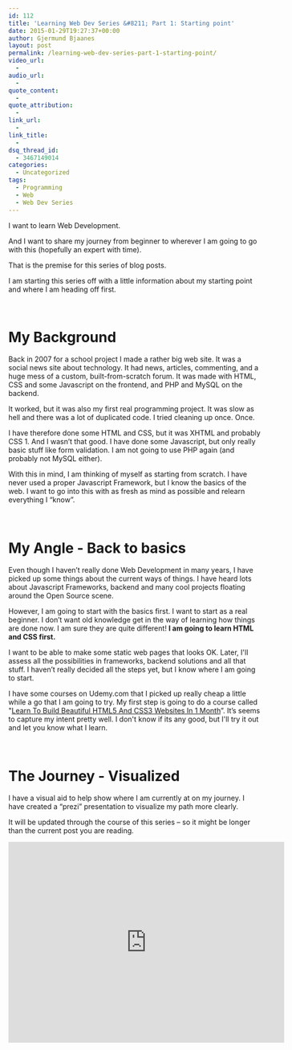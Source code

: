 ```yaml
---
id: 112
title: 'Learning Web Dev Series &#8211; Part 1: Starting point'
date: 2015-01-29T19:27:37+00:00
author: Gjermund Bjaanes
layout: post
permalink: /learning-web-dev-series-part-1-starting-point/
video_url:
  - 
audio_url:
  - 
quote_content:
  - 
quote_attribution:
  - 
link_url:
  - 
link_title:
  - 
dsq_thread_id:
  - 3467149014
categories:
  - Uncategorized
tags:
  - Programming
  - Web
  - Web Dev Series
---
```

I want to learn Web Development. 

And I want to share my journey from beginner to wherever I am going to go with this (hopefully an expert with time). 

That is the premise for this series of blog posts.

<!--more-->
I am starting this series off with a little information about my starting point and where I am heading off first.

&nbsp;

# My Background

Back in 2007 for a school project I made a rather big web site. It was a social news site about technology. It had news, articles, commenting, and a huge mess of a custom, built-from-scratch forum. It was made with HTML, CSS and some Javascript on the frontend, and PHP and MySQL on the backend.

It worked, but it was also my first real programming project. It was slow as hell and there was a lot of duplicated code. I tried cleaning up once. Once.

I have therefore done some HTML and CSS, but it was XHTML and probably CSS 1. And I wasn’t that good. I have done some Javascript, but only really basic stuff like form validation. I am not going to use PHP again (and probably not MySQL either).

With this in mind, I am thinking of myself as starting from scratch. I have never used a proper Javascript Framework, but I know the basics of the web. I want to go into this with as fresh as mind as possible and relearn everything I “know”.

&nbsp;

# My Angle - Back to basics

Even though I haven’t really done Web Development in many years, I have picked up some things about the current ways of things. I have heard lots about Javascript Frameworks, backend and many cool projects floating around the Open Source scene.

However, I am going to start with the basics first. I want to start as a real beginner. I don’t want old knowledge get in the way of learning how things are done now. I am sure they are quite different! **I am going to learn HTML and CSS first.**

I want to be able to make some static web pages that looks OK. Later, I'll assess all the possibilities in frameworks, backend solutions and all that stuff. I haven’t really decided all the steps yet, but I know where I am going to start.

I have some courses on Udemy.com that I picked up really cheap a little while a go that I am going to try. My first step is going to do a course called "<a href="https://www.udemy.com/learn-to-build-beautiful-html5-and-css3-websites-in-1-month/" target="_blank">Learn To Build Beautiful HTML5 And CSS3 Websites In 1 Month</a>”. It’s seems to capture my intent pretty well. I don't know if its any good, but I'll try it out and let you know what I learn.

&nbsp;

# The Journey - Visualized

I have a visual aid to help show where I am currently at on my journey. 
I have created a “prezi” presentation to visualize my path more clearly.

It will be updated through the course of this series – so it might be longer than the current post you are reading.

<iframe id="iframe_container" frameborder="0" webkitallowfullscreen="" mozallowfullscreen="" allowfullscreen="" width="550" height="400" src="https://prezi.com/embed/qw_th0tunlig/?bgcolor=ffffff&amp;lock_to_path=0&amp;autoplay=0&amp;autohide_ctrls=0&amp;landing_data=bHVZZmNaNDBIWnNjdEVENDRhZDFNZGNIUE43MHdLNWpsdFJLb2ZHanI5Z1dXQ2NrZmxzTUkzQzVuY0VHOE5pYlNBPT0&amp;landing_sign=eWrNGYWglpDcwskHxWzK7F5OXloZNbJvu1vURiFuHqk"></iframe>
